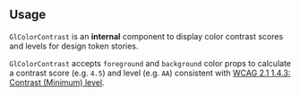 ## Usage

`GlColorContrast` is an **internal** component to display color contrast
scores and levels for design token stories.

`GlColorContrast` accepts `foreground` and `background` color props to
calculate a contrast score (e.g. `4.5`) and level (e.g. `AA`) consistent
with [WCAG 2.1 1.4.3: Contrast (Minimum) level](https://www.w3.org/WAI/WCAG21/Understanding/contrast-minimum.html).
